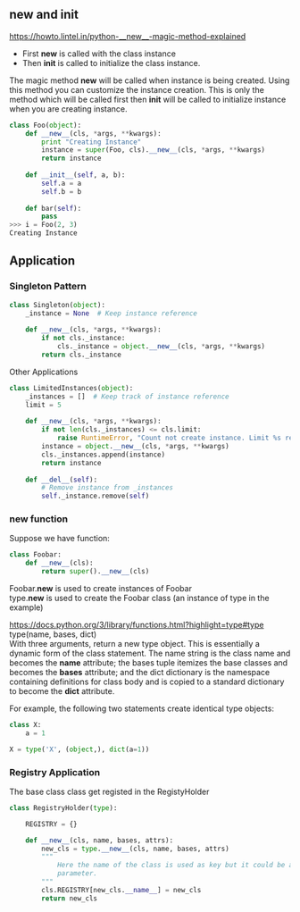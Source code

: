 ## __new__ and __init__

https://howto.lintel.in/python-__new__-magic-method-explained  

- First __new__ is called with the class instance  
- Then __init__ is called to initialize the class instance.  

The magic method __new__ will be called when instance is being created. Using this method you can customize the instance creation. This is only the method which will be called first then __init__ will be called to initialize instance when you are creating instance.  

```python
class Foo(object):
    def __new__(cls, *args, **kwargs):
        print "Creating Instance"
        instance = super(Foo, cls).__new__(cls, *args, **kwargs)
        return instance
 
    def __init__(self, a, b):
        self.a = a
        self.b = b
 
    def bar(self):
        pass
>>> i = Foo(2, 3)
Creating Instance
```

## Application

### Singleton Pattern
```python
class Singleton(object):
    _instance = None  # Keep instance reference 
    
    def __new__(cls, *args, **kwargs):
        if not cls._instance:
            cls._instance = object.__new__(cls, *args, **kwargs)
        return cls._instance
```

Other Applications  
```python
class LimitedInstances(object):
    _instances = []  # Keep track of instance reference
    limit = 5 
 
    def __new__(cls, *args, **kwargs):
        if not len(cls._instances) <= cls.limit:
            raise RuntimeError, "Count not create instance. Limit %s reached" % cls.limit    
        instance = object.__new__(cls, *args, **kwargs)
        cls._instances.append(instance)
        return instance
    
    def __del__(self):
        # Remove instance from _instances 
        self._instance.remove(self)

```

### __new__ function 
Suppose we have function:
```python
class Foobar:
    def __new__(cls):
        return super().__new__(cls)
 ```
 Foobar.__new__ is used to create instances of Foobar  
type.__new__ is used to create the Foobar class (an instance of type in the example)  

https://docs.python.org/3/library/functions.html?highlight=type#type   
type(name, bases, dict)  
With three arguments, return a new type object. This is essentially a dynamic form of the class statement. The name string is the class name and becomes the __name__ attribute; the bases tuple itemizes the base classes and becomes the __bases__ attribute; and the dict dictionary is the namespace containing definitions for class body and is copied to a standard dictionary to become the __dict__ attribute. 

For example, the following two statements create identical type objects:

```python
class X:
    a = 1

X = type('X', (object,), dict(a=1))
```

### Registry Application
The base class class get registed in the RegistyHolder
```python
class RegistryHolder(type):

    REGISTRY = {}

    def __new__(cls, name, bases, attrs):
        new_cls = type.__new__(cls, name, bases, attrs)
        """
            Here the name of the class is used as key but it could be any class
            parameter.
        """
        cls.REGISTRY[new_cls.__name__] = new_cls
        return new_cls
```
